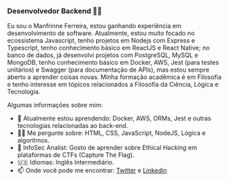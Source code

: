 ### Desenvolvedor Backend 👨‍💻

Eu sou o Manfrinne Ferreira, estou ganhando experiência em desenvolvimento de software. Atualmente, estou muito focado no ecossistema Javascript, tenho projetos em Nodejs com Express e Typescript, tenho conhecimento básico em ReactJS e React Native; no banco de dados, já desenvolvi projetos com PostgreSQL, MySQL e MongoDB, tenho conhecimento básico em Docker, AWS, Jest (para testes unitários) e Swagger (para documentação de APIs), mas estou sempre aberto a aprender coisas novas. Minha formação acadêmica é em Filosofia e tenho interesse em tópicos relacionados a Filosofia da Ciência, Lógica e Tecnologia.

Algumas informações sobre mim:
- 🌱 Atualmente estou aprendendo: Docker, AWS, ORMs, Jest e outras tecnologias relacionadas ao back-end.
- 🕵️‍♂️ Me pergunte sobre: HTML, CSS, JavaScript, NodeJS, Lógica e algoritmos.
- 🏴 InfoSec Analist: Gosto de aprender sobre Ethical Hacking em plataformas de CTFs (Capture The Flag).
- 🇺🇸 Idiomas: Inglês Intermediário.
- 📫 Onde você pode me encontrar: [Twitter](https://twitter.com/Manfrinne_R00t) e [Linkedin](https://www.linkedin.com/in/manfrinne-ferreira-6033121a7/)


<!--
**Manfrinne/Manfrinne** is a ✨ _special_ ✨ repository because its `README.md` (this file) appears on your GitHub profile.

Here are some ideas to get you started:

- 🔭 I’m currently working on ...
- 🌱 I’m currently learning ...
- 👯 I’m looking to collaborate on ...
- 🤔 I’m looking for help with ...
- 💬 Ask me about ...
- 📫 How to reach me: ...
- 😄 Pronouns: ...
- ⚡ Fun fact: ...
-->
